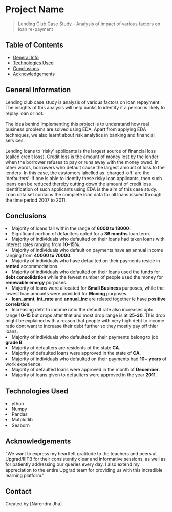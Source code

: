 # Project Name
> Lending Club Case Study - Analysis of impact of various factors on loan re-payment


## Table of Contents
* [General Info](#general-information)
* [Technologies Used](#technologies-used)
* [Conclusions](#conclusions)
* [Acknowledgements](#acknowledgements)

<!-- You can include any other section that is pertinent to your problem -->

## General Information
Lending club case study is analysis of various factors on loan repayment. The insights of this analysis will help banks to identify if a person is likely to replay loan or not.<br /><br />
The idea behind implementing this project is to underatand how real business problems are solved using EDA. Apart from applying EDA techniques, we also learnt about risk analytics in banking and financial services.<br /><br />
Lending loans to ‘risky’ applicants is the largest source of financial loss (called credit loss). Credit loss is the amount of money lost by the lender when the borrower refuses to pay or runs away with the money owed. In other words, borrowers who default cause the largest amount of loss to the lenders. In this case, the customers labelled as 'charged-off' are the 'defaulters'. If one is able to identify these risky loan applicants, then such loans can be reduced thereby cutting down the amount of credit loss. Identification of such applicants using EDA is the aim of this case study.
Loan data set contains the complete loan data for all loans issued through the time period 2007 to 2011.

<!-- You don't have to answer all the questions - just the ones relevant to your project. -->

## Conclusions
<li>Majority of loans fall within the range of <strong>6000 to 18000</strong>.</li>
<li>Significant portion of defaulters opted for a <strong>36 months</strong> loan term.</li>
<li>Majority of individuals who defaulted on their loans had taken loans with interest rates ranging from <strong>10-15%</strong>.</li>
<li>Majority of individuals who default on payments have an annual income ranging from <strong>40000 to 70000</strong>.</li>
<li>Majority of individuals who have defaulted on their payments reside in <strong>rented</strong> accommodations.</li>
<li>Majority of individuals who defaulted on their loans used the funds for <strong>debt consolidation</strong> while the fewest number of people used the money for <strong>renewable energy</strong> purposes.</li>
<li>Majority of loans were allocated for <strong>Small Business</strong> purposes, while the lowest loan amounts were provided for <strong>Moving</strong> purposes.</li>
<li><strong>loan_amnt</strong>, <strong>int_rate</strong> and <strong>annual_inc</strong> are related together ie have <strong>positive correlation</strong>.</li>
<li>Increasing debt to income ratio the default rate also increases upto range <strong>10-15</strong> but drops after that and most drop range is at <strong>25-30</strong>. This drop might be explained with a reason that people with very high debt to income ratio dont want to increase their debt further so they mostly pay off thier loans.</li>
<li>Majority of individuals who defaulted on their payments belong to job <strong>grade B</strong>.</li>
<li>Majority of defaulters are residents of the state <strong>CA</strong>.</li>
<li>Majority of defaulted loans were approved in the state of <strong>CA</strong>.</li>
<li>Majority of individuals who defaulted on their payments had  <strong>10+ years</strong> of work experience.</li>
<li>Majority of defaulted loans were approved in the month of <strong>December</strong>.</li>
<li>Majority of loans given to defaulters were approved in the year <strong>2011</strong>.</li>

<!-- You don't have to answer all the questions - just the ones relevant to your project. -->


## Technologies Used
<li>ython</li>
<li>Numpy</li>
<li>Pandas</li>
<li>Matplotlib</li>
<li>Seaborn</li>


<!-- As the libraries versions keep on changing, it is recommended to mention the version of library used in this project -->

## Acknowledgements
<p>"We want to express my heartfelt gratitude to the teachers and peers at Upgrad/IIITB for their consistently clear and informative sessions, as well as for patiently addressing our queries every day. I also extend my appreciation to the entire Upgrad team for providing us with this incredible learning platform."</p>


## Contact
Created by [Narendra Jha]
